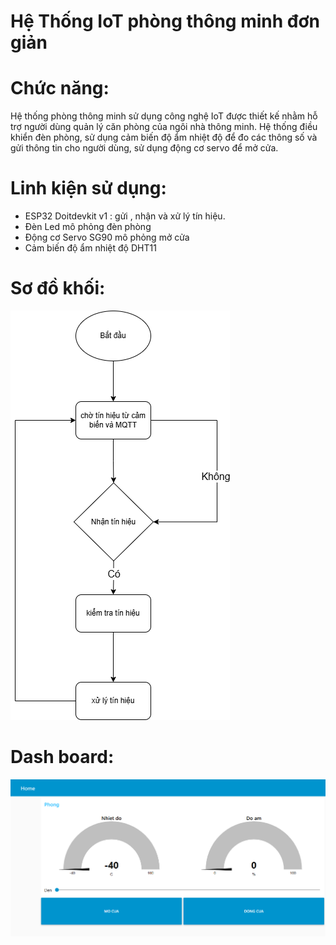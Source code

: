 # Hệ Thống IoT phòng thông minh đơn giản

# Chức năng:

Hệ thống phòng thông minh sử dụng công nghệ IoT được thiết kế nhằm hỗ trợ người dùng quản lý căn phòng của ngôi nhà thông minh. Hệ thống điều khiển đèn phòng, sử dụng cảm biến độ ẩm nhiệt độ để đo các thông số và gửi thông tin cho người dùng, sử dụng động cơ servo để mở cửa.

# Linh kiện sử dụng:

* ESP32 Doitdevkit v1 : gửi , nhận và xử lý tín hiệu.
* Đèn Led mô phỏng đèn phòng
* Động cơ Servo SG90 mô phỏng mở cửa
* Cảm biến độ ẩm nhiệt độ DHT11

# Sơ đồ khối:
![IOT_diagram](https://github.com/linhlinhto/IoT_Basic_Smartroom/blob/main/images/Smart_room_diagram.png)

# Dash board:
![Dash_board](https://github.com/linhlinhto/IoT_Basic_Smartroom/blob/main/images/Dash_board.png)
